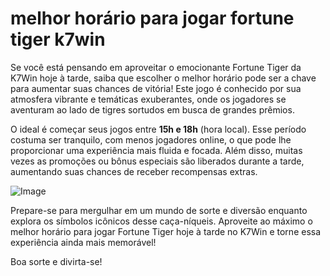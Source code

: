 # melhor horário para jogar fortune tiger k7win

Se você está pensando em aproveitar o emocionante Fortune Tiger da K7Win hoje à tarde, saiba que escolher o melhor horário pode ser a chave para aumentar suas chances de vitória! Este jogo é conhecido por sua atmosfera vibrante e temáticas exuberantes, onde os jogadores se aventuram ao lado de tigres sortudos em busca de grandes prêmios.

O ideal é começar seus jogos entre **15h e 18h** (hora local). Esse período costuma ser tranquilo, com menos jogadores online, o que pode lhe proporcionar uma experiência mais fluida e focada. Além disso, muitas vezes as promoções ou bônus especiais são liberados durante a tarde, aumentando suas chances de receber recompensas extras.

![Image](https://github.com/user-attachments/assets/b9de9dee-b60e-46a0-9e49-3c6ca594ed6f)

Prepare-se para mergulhar em um mundo de sorte e diversão enquanto explora os símbolos icônicos desse caça-níqueis. Aproveite ao máximo o melhor horário para jogar Fortune Tiger hoje à tarde no K7Win e torne essa experiência ainda mais memorável!

Boa sorte e divirta-se!